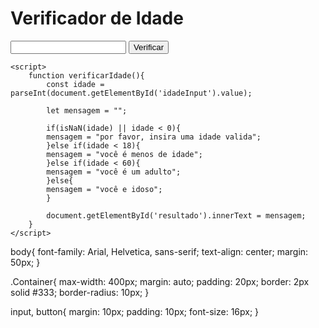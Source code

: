 <!DOCTYPE html>
<html lang="pt-BR">
<head>
    <meta charset="UTF-8">
    <meta name="viewport" content="width=device-width, initial-scale=1.0">
    <title>Verificação de idade</title>
    <link rel="stylesheet" href="./styles.css">
</head>
<body>
    <div class="Container">
        <h1>Verificador de Idade</h1>
        <input type="number" id="idadeInput">
        <button onclick="verificarIdade()">Verificar</button>
        <p id="resultado"></p>
    </div>

    <script>
        function verificarIdade(){
            const idade = parseInt(document.getElementById('idadeInput').value);

            let mensagem = "";

            if(isNaN(idade) || idade < 0){
            mensagem = "por favor, insira uma idade valida";
            }else if(idade < 18){
            mensagem = "você é menos de idade";
            }else if(idade < 60){
            mensagem = "você é um adulto";
            }else{
            mensagem = "você e idoso";
            }

            document.getElementById('resultado').innerText = mensagem;
        }
    </script>
</body>
</html>

body{
    font-family: Arial, Helvetica, sans-serif;
    text-align: center;
    margin: 50px;
}

.Container{
    max-width: 400px;
    margin: auto;
    padding: 20px;
    border: 2px solid #333;
    border-radius: 10px;
}

input, button{
    margin: 10px;
    padding: 10px;
    font-size: 16px;
}
